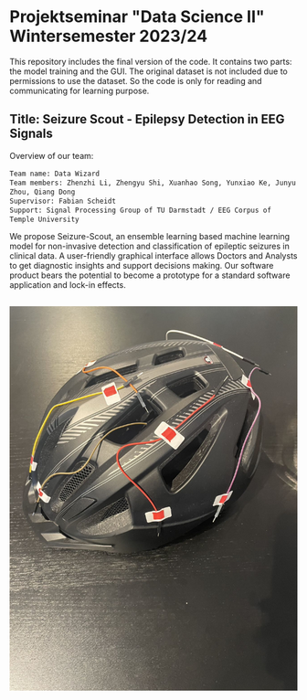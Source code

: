 # Projektseminar "Data Science II" Wintersemester 2023/24
This repository includes the final version of the code. It contains two parts: the model training and the GUI. The original dataset is not included due to permissions to use the dataset. So the code is only for reading and communicating for learning purpose.

## Title: Seizure Scout - Epilepsy Detection in EEG Signals​
Overview of our team:
```
Team name: Data Wizard
Team members: Zhenzhi Li, Zhengyu Shi, Xuanhao Song, Yunxiao Ke, Junyu Zhou, Qiang Dong
Supervisor: Fabian Scheidt
Support: Signal Processing Group of TU Darmstadt / EEG Corpus of Temple University
```
We propose Seizure-Scout, an ensemble learning based machine learning model for non-invasive detection and classification of epileptic seizures in clinical data. A user-friendly graphical interface allows Doctors and Analysts to get diagnostic insights  and support decisions making. Our software product bears the potential to become a prototype for a standard software application and lock-in effects.

##
![image text](https://github.com/Haoqingtianxia1997/DS2-EEG-Analys/blob/main/GUI/5d4d9a4276aebae087c5b46715ec49f.jpg)
